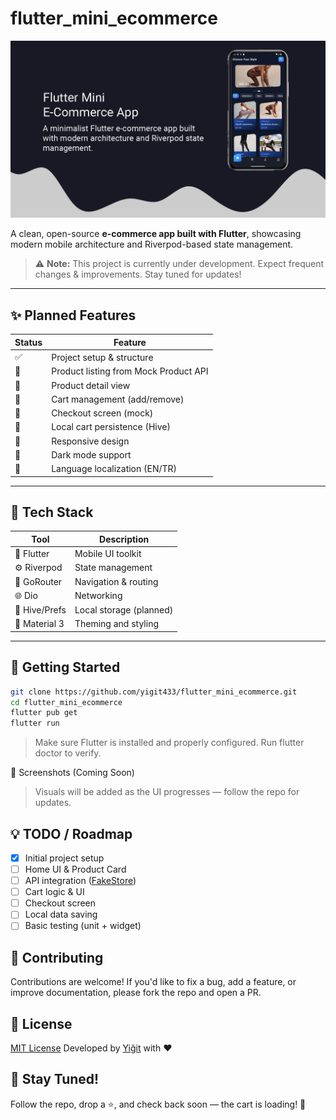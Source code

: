 # flutter_mini_ecommerce

![App Banner](./docs/banner.png)

A clean, open-source **e-commerce app built with Flutter**, showcasing modern mobile architecture and Riverpod-based state management.

> ⚠️ **Note:** This project is currently under development. Expect frequent changes & improvements. Stay tuned for updates!

---

## ✨ Planned Features

| Status | Feature                        |
|--------|--------------------------------|
| ✅     | Project setup & structure      |
| 🔄     | Product listing from Mock Product API |
| 🔄     | Product detail view            |
| 🔄     | Cart management (add/remove)   |
| 🔲     | Checkout screen (mock)         |
| 🔲     | Local cart persistence (Hive)  |
| 🔲     | Responsive design              |
| 🔲     | Dark mode support              |
| 🔲     | Language localization (EN/TR)  |

---

## 🧱 Tech Stack

| Tool            | Description                        |
|-----------------|------------------------------------|
| 🧠 Flutter       | Mobile UI toolkit                  |
| ⚙️ Riverpod      | State management                  |
| 🔀 GoRouter      | Navigation & routing               |
| 🌐 Dio           | Networking                         |
| 💾 Hive/Prefs    | Local storage (planned)            |
| 🎨 Material 3    | Theming and styling                |

---

## 🔧 Getting Started

```bash
git clone https://github.com/yigit433/flutter_mini_ecommerce.git
cd flutter_mini_ecommerce
flutter pub get
flutter run
```

> Make sure Flutter is installed and properly configured. Run flutter doctor to verify.

📸 Screenshots (Coming Soon)
> Visuals will be added as the UI progresses — follow the repo for updates.

## 💡 TODO / Roadmap

- [X] Initial project setup
- [ ] Home UI & Product Card
- [ ] API integration ([FakeStore](https://fakestoreapi.com/))
- [ ] Cart logic & UI
- [ ] Checkout screen
- [ ] Local data saving
- [ ] Basic testing (unit + widget)

## 🤝 Contributing
Contributions are welcome! If you'd like to fix a bug, add a feature, or improve documentation, please fork the repo and open a PR.

## 📜 License
[MIT License](LICENSE)
Developed by [Yiğit](https://github.com/yigit433) with ❤️

## 📣 Stay Tuned!
Follow the repo, drop a ⭐️, and check back soon — the cart is loading! 🛒